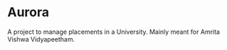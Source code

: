Aurora
======
A project to manage placements in a University. Mainly meant for Amrita Vishwa Vidyapeetham.
